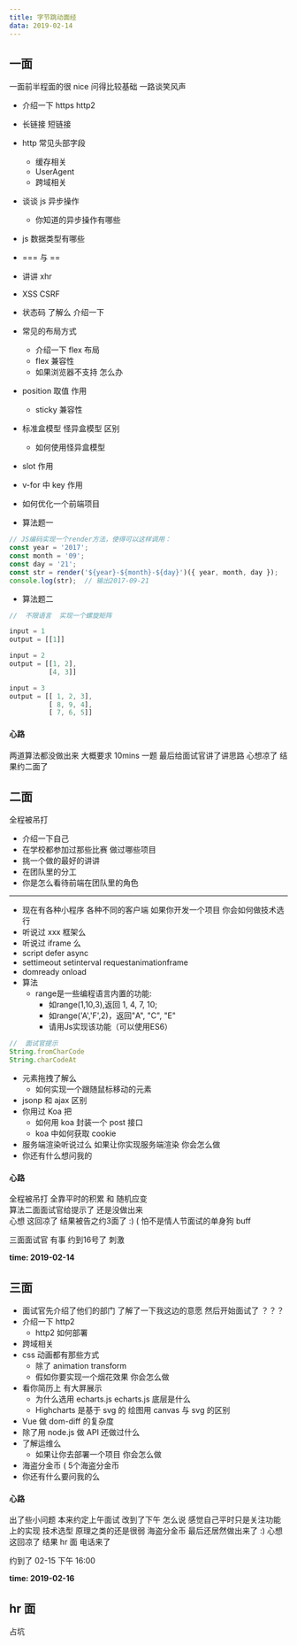 ```yaml
---
title: 字节跳动面经
data: 2019-02-14
---
```


## 一面
一面前半程面的很 nice 
问得比较基础  一路谈笑风声

* 介绍一下 https http2
* 长链接 短链接
* http 常见头部字段 
  * 缓存相关
  * UserAgent
  * 跨域相关
* 谈谈 js 异步操作 
  * 你知道的异步操作有哪些
* js 数据类型有哪些
* === 与 == 
* 讲讲 xhr 
* XSS CSRF
* 状态码 了解么 介绍一下 
* 常见的布局方式
  * 介绍一下 flex 布局 
  * flex 兼容性
  * 如果浏览器不支持 怎么办
*  position 取值 作用
   * sticky 兼容性  
*  标准盒模型 怪异盒模型 区别
   *   如何使用怪异盒模型
* slot 作用
* v-for 中 key 作用
* 如何优化一个前端项目

* 算法题一
```js
// JS编码实现一个render方法，使得可以这样调用：
const year = '2017';
const month = '09';
const day = '21';
const str = render('${year}-${month}-${day}')({ year, month, day });
console.log(str);  // 输出2017-09-21
```
* 算法题二
```js
//  不限语言  实现一个螺旋矩阵

input = 1
output = [[1]]

input = 2
output = [[1, 2],
          [4, 3]]

input = 3
output = [[ 1, 2, 3],
          [ 8, 9, 4],
          [ 7, 6, 5]]
```
#### 心路
两道算法都没做出来 大概要求 10mins 一题  最后给面试官讲了讲思路
心想凉了 结果约二面了

## 二面
全程被吊打

* 介绍一下自己
* 在学校都参加过那些比赛 做过哪些项目
* 挑一个做的最好的讲讲 
* 在团队里的分工 
* 你是怎么看待前端在团队里的角色
****
* 现在有各种小程序 各种不同的客户端  如果你开发一个项目 你会如何做技术选行
* 听说过 xxx 框架么
* 听说过 iframe 么
* script defer async
* settimeout setinterval requestanimationframe
* domready onload
* 算法
    * range是一些编程语言内置的功能:
      * 如range(1,10,3),返回 1, 4, 7, 10;
      * 如range('A','F',2)，返回"A", "C", "E"
      * 请用Js实现该功能（可以使用ES6）
```js
//  面试官提示
String.fromCharCode
String.charCodeAt
```

* 元素拖拽了解么
    * 如何实现一个跟随鼠标移动的元素
* jsonp 和 ajax 区别
* 你用过  Koa 把  
  * 如何用 koa 封装一个 post 接口
  * koa 中如何获取 cookie
* 服务端渲染听说过么 如果让你实现服务端渲染 你会怎么做 
* 你还有什么想问我的

#### 心路
全程被吊打 全靠平时的积累 和 随机应变  
算法二面面试官给提示了 还是没做出来  
心想 这回凉了 结果被告之约3面了  :)  ( 怕不是情人节面试的单身狗 buff

三面面试官 有事  约到16号了  刺激

**time: 2019-02-14**

## 三面
* 面试官先介绍了他们的部门 了解了一下我这边的意愿 然后开始面试了 ？？？
* 介绍一下 http2
  * http2 如何部署 
* 跨域相关
* css 动画都有那些方式
  * 除了 animation   transform
  * 假如你要实现一个烟花效果 你会怎么做
* 看你简历上 有大屏展示
  * 为什么选用 echarts.js  echarts.js 底层是什么
  * Highcharts 是基于 svg 的 绘图用 canvas 与 svg 的区别    
* Vue 做 dom-diff 的复杂度
* 除了用 node.js 做 API 还做过什么
* 了解运维么
  * 如果让你去部署一个项目 你会怎么做
* 海盗分金币 (  5个海盗分金币  
* 你还有什么要问我的么

#### 心路 
出了些小问题 本来约定上午面试 改到了下午
怎么说 感觉自己平时只是关注功能上的实现 技术选型 原理之类的还是很弱
海盗分金币 最后还居然做出来了 :) 
心想 这回凉了 结果 hr 面 电话来了

约到了 02-15 下午 16:00

**time: 2019-02-16**

## hr 面

占坑

